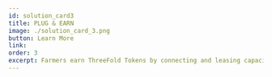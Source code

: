 ```yaml
---
id: solution_card3
title: PLUG & EARN
image: ./solution_card_3.png
button: Learn More
link: 
order: 3
excerpt: Farmers earn ThreeFold Tokens by connecting and leasing capacity to the ThreeFold Grid. Developers and users rent compute and storage capacity directly from Farmers, creating a complete circular economic model, in which anyone can partake.
---
```

